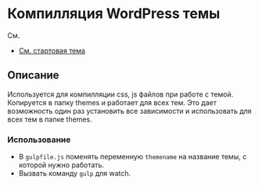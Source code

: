 # Компилляция WordPress темы

См.
- [См. стартовая тема](https://github.com/imicra/imicra-wp/)

Описание
---------------
Используется для компилляции css, js файлов при работе с темой. Копируется в папку themes и работает для всех тем. Это дает возможность один раз установить все зависимости и использовать для всех тем в папке themes.

### Использование

* В `gulpfile.js` поменять переменную `themename` на название темы, с которой нужно работать.
* Вызвать команду `gulp` для watch.